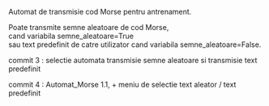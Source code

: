 
Automat de transmisie cod Morse pentru antrenament.

   Poate transmite semne  aleatoare de cod Morse,\
 cand variabila semne_aleatoare=True \
 sau text predefinit de catre utilizator cand variabila semne_aleatoare=False.
 
commit 3 : selectie automata transmisie semne aleatoare si transmisie text predefinit

commit 4 : Automat_Morse 1.1, + meniu de selectie text aleator / text predefinit